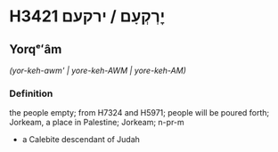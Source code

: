 # H3421 יׇרְקְעָם / ירקעם

## Yorqᵉʻâm

_(yor-keh-awm' | yore-keh-AWM | yore-keh-AM)_

### Definition

the people empty; from H7324 and H5971; people will be poured forth; Jorkeam, a place in Palestine; Jorkeam; n-pr-m

- a Calebite descendant of Judah
